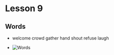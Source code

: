 # Lesson 9

## Words

- welcome crowd gather hand shout refuse laugh

- ![Words](http://120.25.124.101:9111/EImages/Part2/words-9.png)
